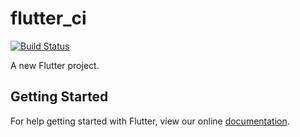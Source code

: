 # flutter_ci

[![Build Status](https://travis-ci.com/medi-y-sato/flutter_ci.svg?branch=master)](https://travis-ci.com/medi-y-sato/flutter_ci)

A new Flutter project.

## Getting Started

For help getting started with Flutter, view our online
[documentation](https://flutter.io/).
